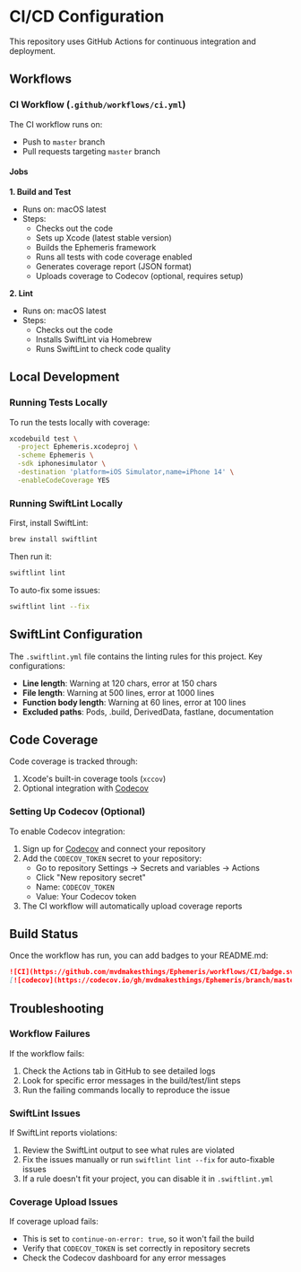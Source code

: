 # CI/CD Configuration

This repository uses GitHub Actions for continuous integration and deployment.

## Workflows

### CI Workflow (`.github/workflows/ci.yml`)

The CI workflow runs on:
- Push to `master` branch
- Pull requests targeting `master` branch

#### Jobs

**1. Build and Test**
- Runs on: macOS latest
- Steps:
  - Checks out the code
  - Sets up Xcode (latest stable version)
  - Builds the Ephemeris framework
  - Runs all tests with code coverage enabled
  - Generates coverage report (JSON format)
  - Uploads coverage to Codecov (optional, requires setup)

**2. Lint**
- Runs on: macOS latest
- Steps:
  - Checks out the code
  - Installs SwiftLint via Homebrew
  - Runs SwiftLint to check code quality

## Local Development

### Running Tests Locally

To run the tests locally with coverage:

```bash
xcodebuild test \
  -project Ephemeris.xcodeproj \
  -scheme Ephemeris \
  -sdk iphonesimulator \
  -destination 'platform=iOS Simulator,name=iPhone 14' \
  -enableCodeCoverage YES
```

### Running SwiftLint Locally

First, install SwiftLint:

```bash
brew install swiftlint
```

Then run it:

```bash
swiftlint lint
```

To auto-fix some issues:

```bash
swiftlint lint --fix
```

## SwiftLint Configuration

The `.swiftlint.yml` file contains the linting rules for this project. Key configurations:

- **Line length**: Warning at 120 chars, error at 150 chars
- **File length**: Warning at 500 lines, error at 1000 lines
- **Function body length**: Warning at 60 lines, error at 100 lines
- **Excluded paths**: Pods, .build, DerivedData, fastlane, documentation

## Code Coverage

Code coverage is tracked through:
1. Xcode's built-in coverage tools (`xccov`)
2. Optional integration with [Codecov](https://codecov.io)

### Setting Up Codecov (Optional)

To enable Codecov integration:

1. Sign up for [Codecov](https://codecov.io) and connect your repository
2. Add the `CODECOV_TOKEN` secret to your repository:
   - Go to repository Settings → Secrets and variables → Actions
   - Click "New repository secret"
   - Name: `CODECOV_TOKEN`
   - Value: Your Codecov token
3. The CI workflow will automatically upload coverage reports

## Build Status

Once the workflow has run, you can add badges to your README.md:

```markdown
![CI](https://github.com/mvdmakesthings/Ephemeris/workflows/CI/badge.svg)
[![codecov](https://codecov.io/gh/mvdmakesthings/Ephemeris/branch/master/graph/badge.svg)](https://codecov.io/gh/mvdmakesthings/Ephemeris)
```

## Troubleshooting

### Workflow Failures

If the workflow fails:

1. Check the Actions tab in GitHub to see detailed logs
2. Look for specific error messages in the build/test/lint steps
3. Run the failing commands locally to reproduce the issue

### SwiftLint Issues

If SwiftLint reports violations:

1. Review the SwiftLint output to see what rules are violated
2. Fix the issues manually or run `swiftlint lint --fix` for auto-fixable issues
3. If a rule doesn't fit your project, you can disable it in `.swiftlint.yml`

### Coverage Upload Issues

If coverage upload fails:

- This is set to `continue-on-error: true`, so it won't fail the build
- Verify that `CODECOV_TOKEN` is set correctly in repository secrets
- Check the Codecov dashboard for any error messages
